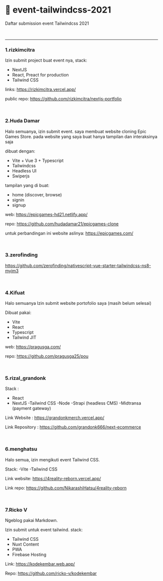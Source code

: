 # 🎉 event-tailwindcss-2021
Daftar submission event Tailwindcss 2021


<br>

___

### 1.rizkimcitra

Izin submit project buat event nya, stack:
- NextJS
- React, Preact for production
- Tailwind CSS

links:
https://rizkimcitra.vercel.app/

public repo:
https://github.com/rizkimcitra/nextjs-portfolio

<br>

### 2.Huda Damar

Halo semuanya, izin submit event.
saya membuat website cloning  Epic Games Store.
pada website yang saya buat hanya tampilan dan interaksinya saja

dibuat dengan:
- Vite + Vue 3 + Typescript
- Tailwindcss
- Headless UI
- Swiperjs

tampilan yang di buat:
- home (discover, browse)
- signin
- signup

web:
https://epicgames-hd21.netlify.app/

repo:
https://github.com/hudadamar21/epicgames-clone

untuk perbandingan ini website aslinya:
https://epicgames.com/


<br>

### 3.zerofinding 

https://github.com/zerofinding/nativescript-vue-starter-tailwindcss-ns8-myim3


<br>

### 4.Kifuat

Halo semuanya
Izin submit website portofolio saya (masih belum selesai)

Dibuat pakai:
- Vite
- React
- Typescript
- Tailwind JIT

web: https://pragusga.com/

repo: https://github.com/pragusga25/pou


<br>

### 5.rizal_grandonk

Stack :
- React
- NextJS
-Tailwind CSS
-Node
-Strapi (headless CMS)
-Midtransa (payment gateway)

Link Website : https://grandonkmerch.vercel.app/

Link Repository : https://github.com/grandonk666/next-ecommerce


<br>

### 6.menghatsu

Halo semua, izin mengikuti event Tailwind CSS.

Stack:
-Vite
-Tailwind CSS

Link website: https://4reality-reborn.vercel.app/

Link repo: https://github.com/NikarashiHatsu/4reality-reborn


<br>

### 7.Ricko V

Ngeblog pakai Markdown.

Izin submit untuk event tailwind.
stack:
- Tailwind CSS
- Nuxt Content
- PWA
- Firebase Hosting

Link: https://kodekembar.web.app/

Repo: https://github.com/ricko-v/kodekembar





